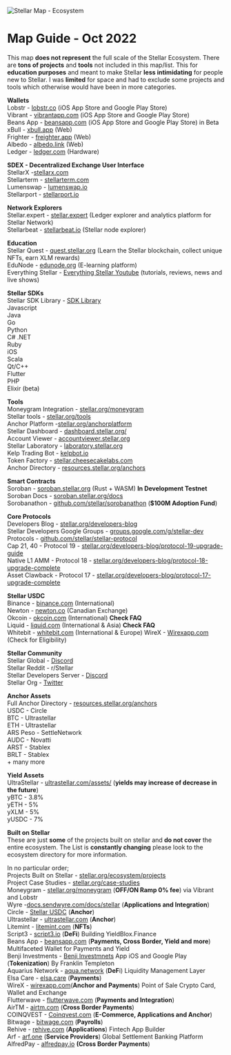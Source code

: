 ![Stellar Map - Ecosystem](https://user-images.githubusercontent.com/45983304/197403463-b0aae3cf-565d-42d9-8d40-c70278678998.png)


# Map Guide - Oct 2022  
This map **does not represent** the full scale of the Stellar Ecosystem. There are **tons of projects** and **tools** not included in this map/list. This for **education purposes** and meant to make Stellar **less intimidating** for people new to Stellar. I was **limited** for space and had to exclude some projects and tools which otherwise would have been in more categories.
  
**Wallets**  
Lobstr - [lobstr.co](https://lobstr.co) (iOS App Store and Google Play Store)  
Vibrant - [vibrantapp.com](https://vibrantapp.com) (iOS App Store and Google Play Store)  
Beans App - [beansapp.com](https://beansapp.com) (iOS App Store and Google Play Store) in Beta  
xBull - [xbull.app](https://xbull.app) (Web)  
Frighter - [freighter.app](https://freighter.app) (Web)  
Albedo - [albedo.link](https://albedo.link) (Web)  
Ledger - [ledger.com](https://ledger.com) (Hardware)  

**SDEX - Decentralized Exchange User Interface**  
StellarX -[stellarx.com](https://www.stellarx.com/)  
Stellarterm - [stellarterm.com](https://stellarterm.com)  
Lumenswap - [lumenswap.io](https://lumenswap.io)  
Stellarport - [stellarport.io](https://stellarport.io)  

**Network Explorers**  
Stellar.expert - [stellar.expert](https://stellar.expert) (Ledger explorer and analytics platform for Stellar Network)  
Stellarbeat - [stellarbeat.io](https://stellarbeat.io) (Stellar node explorer)  

**Education**  
Stellar Quest - [quest.stellar.org](https://quest.stellar.org) (Learn the Stellar blockchain, collect unique NFTs, earn XLM rewards)  
EduNode - [edunode.org](https://edunode.org) (E-learning platform)  
Everything Stellar - [Everything Stellar Youtube](https://www.youtube.com/channel/UC2VoQ7nkSG1CDLoSIySq3Vw) (tutorials, reviews, news and live shows)  

**Stellar SDKs**  
Stellar SDK Library - [SDK Library](https://developers.stellar.org/docs/tools-and-sdks)  
Javascript  
Java  
Go  
Python  
C# .NET  
Ruby  
iOS  
Scala  
Qt/C++  
Flutter  
PHP  
Elixir (beta)  

**Tools**  
Moneygram Integration - [stellar.org/moneygram](https://stellar.org/moneygram)  
Stellar tools - [stellar.org/tools](https://stellar.org/tools)  
Anchor Platform -[stellar.org/anchorplatform](https://stellar.org/anchorplatform)  
Stellar Dashboard - [dashboard.stellar.org/](https://dashboard.stellar.org/)  
Account Viewer - [accountviewer.stellar.org](https://accountviewer.stellar.org)  
Stellar Laboratory - [laboratory.stellar.org](https://laboratory.stellar.org)  
Kelp Trading Bot - [kelpbot.io](https://kelpbot.io)  
Token Factory - [stellar.cheesecakelabs.com](https://stellar.cheesecakelabs.com)  
Anchor Directory - [resources.stellar.org/anchors](https://resources.stellar.org/anchors)  

**Smart Contracts**  
Soroban - [soroban.stellar.org](https://soroban.stellar.org) (Rust + WASM) **In Development Testnet**  
Soroban Docs - [soroban.stellar.org/docs](https://soroban.stellar.org/docs)  
Sorobanathon - [github.com/stellar/sorobanathon](https://github.com/stellar/sorobanathon) (**$100M Adoption Fund**)
  
**Core Protocols**  
Developers Blog - [stellar.org/developers-blog](https://stellar.org/developers-blog)  
Stellar Developers Google Groups - [groups.google.com/g/stellar-dev](https://groups.google.com/g/stellar-dev)  
Protocols - [github.com/stellar/stellar-protocol](https://github.com/stellar/stellar-protocol)  
Cap 21, 40 - Protocol 19 - [stellar.org/developers-blog/protocol-19-upgrade-guide](https://stellar.org/developers-blog/protocol-19-upgrade-guide)  
Native L1 AMM - Protocol 18 - [stellar.org/developers-blog/protocol-18-upgrade-complete](https://stellar.org/developers-blog/protocol-18-upgrade-complete)  
Asset Clawback - Protocol 17 - [stellar.org/developers-blog/protocol-17-upgrade-complete](https://stellar.org/developers-blog/protocol-17-upgrade-complete)  

**Stellar USDC**  
Binance - [binance.com](https://binance.com) (International)  
Newton - [newton.co](https://www.newton.co/) (Canadian Exchange)  
Okcoin - [okcoin.com](https://okcoin.com) (International) **Check FAQ**  
Liquid - [liquid.com](https://www.liquid.com) (International & Asia) **Check FAQ**  
Whitebit - [whitebit.com](https://whitebit.com) (International & Europe)
WireX - [Wirexapp.com](https://wirexapp.com/en) (Check for Eligibility)

**Stellar Community**  
Stellar Global - [Discord](https://discord.com/invite/NYubt9e)  
Stellar Reddit - r/Stellar  
Stellar Developers Server - [Discord](https://discord.com/invite/6ZCcYqbC96)  
Stellar Org - [Twitter](https://twitter.com/StellarOrg)  

**Anchor Assets**  
Full Anchor Directory - [resources.stellar.org/anchors](https://resources.stellar.org/anchors)  
USDC - Circle  
BTC - Ultrastellar  
ETH - Ultrastellar  
ARS Peso - SettleNetwork  
AUDC - Novatti  
ARST - Stablex  
BRLT - Stablex  
\+ many more  

**Yield Assets**  
UltraStellar - [ultrastellar.com/assets/](https://ultrastellar.com/assets/) (**yields may increase of decrease in the future**)  
yBTC - 3.8%  
yETH - 5%  
yXLM - 5%  
yUSDC - 7%  

**Built on Stellar**  
These are just **some** of the projects built on stellar and **do not cover** the entire ecosystem. The List is **constantly changing** please look to the ecosystem directory for more information.

In no particular order;  
Projects Built on Stellar - [stellar.org/ecosystem/projects](https://stellar.org/ecosystem/projects)  
Project Case Studies - [stellar.org/case-studies](https://stellar.org/case-studies)  
Moneygram - [stellar.org/moneygram](https://stellar.org/moneygram) (**OFF/ON Ramp 0% fee**) via Vibrant and Lobstr  
Wyre -[docs.sendwyre.com/docs/stellar](https://docs.sendwyre.com/docs/stellar) (**Applications and Integration**)  
Circle - [Stellar USDC](https://www.circle.com/en/usdc-multichain/stellar) (**Anchor**)  
Ultrastellar - [ultrastellar.com](https://ultrastellar.com) (**Anchor**)  
Litemint - [litemint.com](https://litemint.com) (**NFTs**)  
Script3 - [script3.io](https://www.script3.io/) (**DeFi**) Building YieldBlox.Finance  
Beans App - [beansapp.com](https://beansapp.com) (**Payments, Cross Border, Yield and more**) Multifaceted Wallet for Payments and Yield  
Benji Investments - [Benji Investmnets](https://benjiinvestments.com/) App iOS and Google Play (**Tokenization**) By Franklin Templeton  
Aquarius Network - [aqua.network](https://aqua.network) (**DeF**i)  Liquidity Management Layer  
Elsa Care - [elsa.care](https://www.elsa.care/)  (**Payments**)  
WireX - [wirexapp.com](https://wirexapp.com/en)(**Anchor and Payments**) Point of Sale Crypto Card, Wallet and Exchange  
Flutterwave - [flutterwave.com](https://flutterwave.com) (**Payments and Integration**)  
AirTM - [airtm.com](https://airtm.com) (**Cross Border Payments**)  
COINQVEST - [Coinqvest.com](https://www.coinqvest.com/) (**E-Commerce, Applications and Anchor**)  
Bitwage - [bitwage.com](https://bitwage.com) (**Payrolls**)  
Rehive - [rehive.com](https://rehive.com) (**Applications**)  Fintech App Builder  
Arf - [arf.one](https://arf.one) (**Service Providers**)  Global Settlement Banking Platform  
AlfredPay - [alfredpay.io](https://alfredpay.io) **(Cross Border Payments**)
